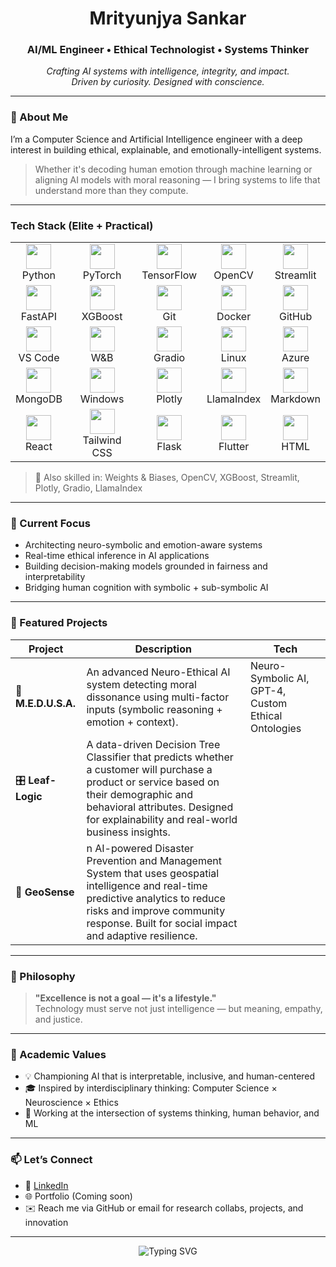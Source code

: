 <h1 align="center">Mrityunjya Sankar</h1>
<h3 align="center">AI/ML Engineer • Ethical Technologist • Systems Thinker</h3>

<p align="center">
  <i>Crafting AI systems with intelligence, integrity, and impact.</i><br>
  <i>Driven by curiosity. Designed with conscience.</i>
</p>

---

### 🚀 About Me

I’m a Computer Science and Artificial Intelligence engineer with a deep interest in building ethical, explainable, and emotionally-intelligent systems.

> Whether it's decoding human emotion through machine learning or aligning AI models with moral reasoning — I bring systems to life that understand more than they compute.

---

### Tech Stack (Elite + Practical)

<table>
  <tr>
    <td align="center"><img src="https://cdn.jsdelivr.net/gh/devicons/devicon/icons/python/python-original.svg" width="40"/><br>Python</td>
    <td align="center"><img src="https://cdn.jsdelivr.net/gh/devicons/devicon/icons/pytorch/pytorch-original.svg" width="40"/><br>PyTorch</td>
    <td align="center"><img src="https://cdn.jsdelivr.net/gh/devicons/devicon/icons/tensorflow/tensorflow-original.svg" width="40"/><br>TensorFlow</td>
    <td align="center"><img src="https://upload.wikimedia.org/wikipedia/commons/2/29/OpenCV_Logo_with_text_svg_version.svg" width="40"/><br>OpenCV</td>
    <td align="center"><img src="https://streamlit.io/images/brand/streamlit-logo-secondary-colormark-darktext.svg" width="40"/><br>Streamlit</td>
  </tr>
  <tr>
    <td align="center"><img src="https://cdn.jsdelivr.net/gh/devicons/devicon/icons/fastapi/fastapi-original.svg" width="40"/><br>FastAPI</td>
    <td align="center"><img src="https://upload.wikimedia.org/wikipedia/commons/0/05/Scikit_learn_logo_small.svg" width="40"/><br>XGBoost</td>
    <td align="center"><img src="https://cdn.jsdelivr.net/gh/devicons/devicon/icons/git/git-original.svg" width="40"/><br>Git</td>
    <td align="center"><img src="https://cdn.jsdelivr.net/gh/devicons/devicon/icons/docker/docker-original.svg" width="40"/><br>Docker</td>
    <td align="center"><img src="https://cdn.jsdelivr.net/gh/devicons/devicon/icons/github/github-original.svg" width="40"/><br>GitHub</td>
  </tr>
  <tr>
    <td align="center"><img src="https://cdn.jsdelivr.net/gh/devicons/devicon/icons/vscode/vscode-original.svg" width="40"/><br>VS Code</td>
    <td align="center"><img src="https://user-images.githubusercontent.com/32955601/235305209-3e162b17-5581-4bdb-b4b5-e8dd531c80b9.png" width="40"/><br>W&B</td>
    <td align="center"><img src="https://avatars.githubusercontent.com/u/78648727?s=200&v=4" width="40"/><br>Gradio</td>
    <td align="center"><img src="https://cdn.jsdelivr.net/gh/devicons/devicon/icons/linux/linux-original.svg" width="40"/><br>Linux</td>
    <td align="center"><img src="https://cdn.jsdelivr.net/gh/devicons/devicon/icons/azure/azure-original.svg" width="40"/><br>Azure</td>
  </tr>
  <tr>
    <td align="center"><img src="https://cdn.jsdelivr.net/gh/devicons/devicon/icons/mongodb/mongodb-original.svg" width="40"/><br>MongoDB</td>
    <td align="center"><img src="https://cdn.jsdelivr.net/gh/devicons/devicon/icons/windows8/windows8-original.svg" width="40"/><br>Windows</td>
    <td align="center"><img src="https://upload.wikimedia.org/wikipedia/commons/8/8a/Plotly-logo.png" width="40"/><br>Plotly</td>
    <td align="center"><img src="https://avatars.githubusercontent.com/u/119885747?s=200&v=4" width="40"/><br>LlamaIndex</td>
    <td align="center"><img src="https://upload.wikimedia.org/wikipedia/commons/4/48/Markdown-mark.svg" width="40"/><br>Markdown</td>
  </tr>
  <tr>
    <td align="center"><img src="https://cdn.jsdelivr.net/gh/devicons/devicon/icons/react/react-original.svg" width="40"/><br>React</td>
    <td align="center"><img src="https://cdn.jsdelivr.net/gh/devicons/devicon/icons/tailwindcss/tailwindcss-plain.svg" width="40"/><br>Tailwind CSS</td>
    <td align="center"><img src="https://cdn.jsdelivr.net/gh/devicons/devicon/icons/flask/flask-original.svg" width="40"/><br>Flask</td>
    <td align="center"><img src="https://cdn.jsdelivr.net/gh/devicons/devicon/icons/flutter/flutter-original.svg" width="40"/><br>Flutter</td>
    <td align="center"><img src="https://cdn.jsdelivr.net/gh/devicons/devicon/icons/html5/html5-original.svg" width="40"/><br>HTML</td>
  </tr>
</table>

> 🔬 Also skilled in: Weights & Biases, OpenCV, XGBoost, Streamlit, Plotly, Gradio, LlamaIndex

---

### 🎯 Current Focus

- Architecting neuro-symbolic and emotion-aware systems  
- Real-time ethical inference in AI applications  
- Building decision-making models grounded in fairness and interpretability  
- Bridging human cognition with symbolic + sub-symbolic AI

---

### 🌟 Featured Projects

| Project | Description | Tech |
|--------|-------------|------|
| 🧬 **M.E.D.U.S.A.** | An advanced Neuro-Ethical AI system detecting moral dissonance using multi-factor inputs (symbolic reasoning + emotion + context). | Neuro-Symbolic AI, GPT-4, Custom Ethical Ontologies |
| 🎛️ **Leaf-Logic** | A data-driven Decision Tree Classifier that predicts whether a customer will purchase a product or service based on their demographic and behavioral attributes. Designed for explainability and real-world business insights.
| 💍 **GeoSense** | n AI-powered Disaster Prevention and Management System that uses geospatial intelligence and real-time predictive analytics to reduce risks and improve community response. Built for social impact and adaptive resilience.

---

### 🧭 Philosophy

> **"Excellence is not a goal — it's a lifestyle."**  
> Technology must serve not just intelligence — but meaning, empathy, and justice.

---

### 🔬 Academic Values

- 💡 Championing AI that is interpretable, inclusive, and human-centered  
- 🎓 Inspired by interdisciplinary thinking: Computer Science × Neuroscience × Ethics  
- 🧭 Working at the intersection of systems thinking, human behavior, and ML

---

### 📫 Let’s Connect

- 🔗 [LinkedIn](https://www.linkedin.com/in/mrityunjya-s)
- 🌐 Portfolio (Coming soon)
- ✉️ Reach me via GitHub or email for research collabs, projects, and innovation

---

<p align="center">
  <img src="https://readme-typing-svg.demolab.com?font=Fira+Code&pause=1000&center=true&vCenter=true&multiline=true&width=450&height=60&lines=Crafting+AI+with+Meaning+and+Mindfulness;From+Code+to+Conscience+%7C+System+to+Soul" alt="Typing SVG" />
</p>
